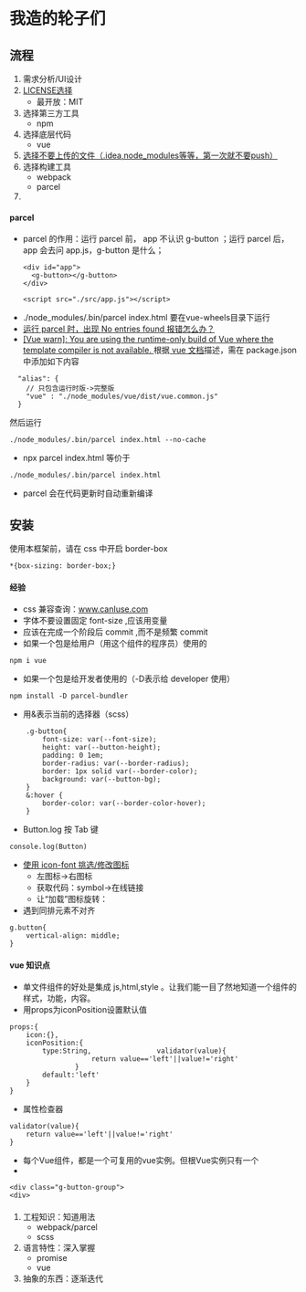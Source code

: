 # 我造的轮子们

## 流程 
1. 需求分析/UI设计
2. [LICENSE选择](http://www.ruanyifeng.com/blog/2011/05/how_to_choose_free_software_licenses.html)
    * 最开放：MIT
3. 选择第三方工具
    * npm
4. 选择底层代码
    * vue    
5. [选择不要上传的文件（.idea,node_modules等等，第一次就不要push）](https://github.com/Hanqing1996/blog/blob/master/github%E7%9B%B8%E5%85%B3/README.md)    
6. 选择构建工具 
    * webpack
    * parcel
7.     

#### parcel
* parcel 的作用：运行 parcel 前， app 不认识 g-button ；运行 parcel 后， app 会去问 app.js，g-button 是什么；
    ```
  <div id="app">
      <g-button></g-button>
  </div>
  
  <script src="./src/app.js"></script>
    ```
* ./node_modules/.bin/parcel index.html 要在vue-wheels目录下运行
* [运行 parcel 时，出现 No entries found 报错怎么办？](https://blog.csdn.net/weixin_42971942/article/details/88345351)
* [[Vue warn]: You are using the runtime-only build of Vue where the template compiler is not available. ]()
根据[ vue 文档](https://cn.vuejs.org/v2/guide/installation.html#%E8%BF%90%E8%A1%8C%E6%97%B6-%E7%BC%96%E8%AF%91%E5%99%A8-vs-%E5%8F%AA%E5%8C%85%E5%90%AB%E8%BF%90%E8%A1%8C%E6%97%B6)描述，需在 package.json 中添加如下内容
```
  "alias": {
    // 只包含运行时版->完整版
    "vue" : "./node_modules/vue/dist/vue.common.js"
  }
```
然后运行
```
./node_modules/.bin/parcel index.html --no-cache
```
* npx parcel index.html
等价于
```
./node_modules/.bin/parcel index.html
```
 * parcel 会在代码更新时自动重新编译
 
## 安装
使用本框架前，请在 css 中开启 border-box
```
*{box-sizing: border-box;}
```
    
#### 经验
* css 兼容查询：www.canIuse.com
* 字体不要设置固定 font-size ,应该用变量
* 应该在完成一个阶段后 commit ,而不是频繁 commit  
* 如果一个包是给用户（用这个组件的程序员）使用的
```
npm i vue
```
* 如果一个包是给开发者使用的（-D表示给 developer 使用）
```
npm install -D parcel-bundler
``` 
* 用&表示当前的选择器（scss）
```
    .g-button{
        font-size: var(--font-size);
        height: var(--button-height);
        padding: 0 1em;
        border-radius: var(--border-radius);
        border: 1px solid var(--border-color);
        background: var(--button-bg);
    }
    &:hover {
        border-color: var(--border-color-hover);
    }
```
* Button.log 按 Tab 键
```
console.log(Button)
```
* [使用 icon-font 挑选/修改图标](https://xiedaimala.com/tasks/feb587c8-7139-4b1e-95f3-ac429247747a/video_tutorials/88747efd-1306-4752-a8c0-e1b8e63f1862)
    * 左图标->右图标
    * 获取代码：symbol->在线链接
    * 让“加载”图标旋转：
* 遇到同排元素不对齐
```
g.button{
    vertical-align: middle;
}
```

    
#### vue 知识点
* 单文件组件的好处是集成 js,html,style 。让我们能一目了然地知道一个组件的样式，功能，内容。
* 用props为iconPosition设置默认值
```
props:{
    icon:{},
    iconPosition:{
        type:String,                validator(value){
                    return value=='left'||value!='right'
                }
        default:'left'
    }
}
```
* 属性检查器
```
validator(value){
    return value=='left'||value!='right'
}
```
* 每个Vue组件，都是一个可复用的vue实例。但根Vue实例只有一个
* 
```
<div class="g-button-group">
<div>
```

#### 
1. 工程知识：知道用法
    * webpack/parcel
    * scss
2. 语言特性：深入掌握
    * promise
    * vue
3. 抽象的东西：逐渐迭代   

